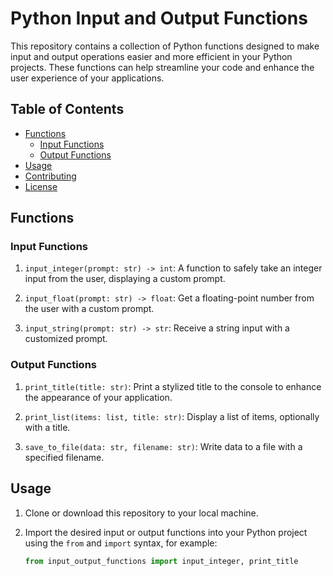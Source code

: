 # Python Input and Output Functions

This repository contains a collection of Python functions designed to make input and output operations easier and more efficient in your Python projects. These functions can help streamline your code and enhance the user experience of your applications.

## Table of Contents

- [Functions](#functions)
  - [Input Functions](#input-functions)
  - [Output Functions](#output-functions)
- [Usage](#usage)
- [Contributing](#contributing)
- [License](#license)

## Functions

### Input Functions

1. `input_integer(prompt: str) -> int`: A function to safely take an integer input from the user, displaying a custom prompt.

2. `input_float(prompt: str) -> float`: Get a floating-point number from the user with a custom prompt.

3. `input_string(prompt: str) -> str`: Receive a string input with a customized prompt.

### Output Functions

1. `print_title(title: str)`: Print a stylized title to the console to enhance the appearance of your application.

2. `print_list(items: list, title: str)`: Display a list of items, optionally with a title.

3. `save_to_file(data: str, filename: str)`: Write data to a file with a specified filename.

## Usage

1. Clone or download this repository to your local machine.

2. Import the desired input or output functions into your Python project using the `from` and `import` syntax, for example:

   ```python
   from input_output_functions import input_integer, print_title

